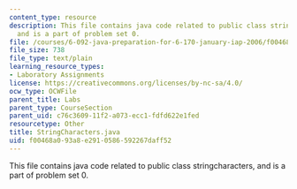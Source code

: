 ```yaml
---
content_type: resource
description: This file contains java code related to public class stringcharacters,
  and is a part of problem set 0.
file: /courses/6-092-java-preparation-for-6-170-january-iap-2006/f00468a093a8e2910586592267daff52_StringCharacters.java
file_size: 738
file_type: text/plain
learning_resource_types:
- Laboratory Assignments
license: https://creativecommons.org/licenses/by-nc-sa/4.0/
ocw_type: OCWFile
parent_title: Labs
parent_type: CourseSection
parent_uid: c76c3609-11f2-a073-ecc1-fdfd622e1fed
resourcetype: Other
title: StringCharacters.java
uid: f00468a0-93a8-e291-0586-592267daff52
---
```

This file contains java code related to public class stringcharacters, and is a part of problem set 0.